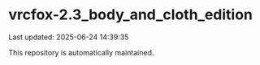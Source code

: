# vrcfox-2.3_body_and_cloth_edition

Last updated: 2025-06-24 14:39:35

This repository is automatically maintained.
